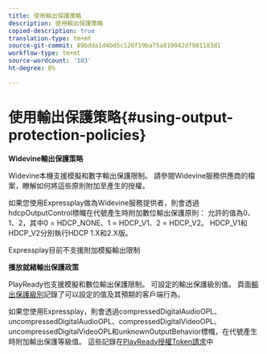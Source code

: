 ```yaml
---
title: 使用輸出保護策略
description: 使用輸出保護策略
copied-description: true
translation-type: tm+mt
source-git-commit: 89bdda1d4bd5c126f19ba75a819942df901183d1
workflow-type: tm+mt
source-wordcount: '183'
ht-degree: 0%

---
```



# 使用輸出保護策略{#using-output-protection-policies}

**Widevine輸出保護策略**

Widevine本機支援模擬和數字輸出保護限制。 請參閱Widevine服務供應商的檔案，瞭解如何將這些原則附加至產生的授權。

如果您使用Expressplay做為Widevine服務提供者，則會透過hdcpOutputControl標幟在代號產生時附加數位輸出保護原則：
允許的值為0、1、2，其中0 = HDCP_NONE、1 = HDCP_V1、2 = HDCP_V2。 HDCP_V1和HDCP_V2分別執行HDCP 1.X和2.X版。

Expressplay目前不支援附加模擬輸出限制

**播放就緒輸出保護政策**

PlayReady也支援模擬和數位輸出保護限制。 可設定的輸出保護級別值。 頁面[輸出保護級別](https://msdn.microsoft.com/en-us/library/dn468831.aspx)記錄了可以設定的值及其預期的客戶端行為。

如果您使用Expressplay，則會透過compressedDigitalAudioOPL、uncompressedDigitalAudioOPL、compressedDigitalVideoOPL、uncompressedDigitalVideoOPL和unknownOutputBehavior標幟，在代號產生時附加輸出保護等級值。 這些記錄在[PlayReady授權Token請求](https://www.expressplay.com/developer/restapi/#playready-license-token-request)中
